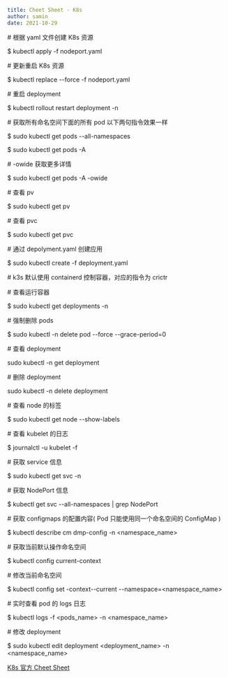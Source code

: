 ```yaml
title: Cheet Sheet - K8s
author: samin
date: 2021-10-29
```

\# 根据 yaml 文件创建 K8s 资源

$ kubectl apply -f nodeport.yaml

\# 更新重启 K8s 资源

$ kubectl replace --force -f nodeport.yaml

\# 重启 deployment

$ kubectl rollout restart deployment -n <namespace> <deployment-name>

\# 获取所有命名空间下面的所有 pod 以下两句指令效果一样

$ sudo kubectl get pods --all-namespaces

$ sudo kubectl get pods -A

\# -owide 获取更多详情

$ sudo kubectl get pods -A -owide

\# 查看 pv

$ sudo kubectl get pv

\# 查看 pvc

$ sudo kubectl get pvc

\# 通过 depolyment.yaml 创建应用

$ sudo kubectl create -f deployment.yaml

\# k3s 默认使用 containerd 控制容器，对应的指令为 crictr

\# 查看运行容器

$ sudo kubectl get deployments -n <namespaces>

\# 强制删除 pods

$ sudo kubectl -n <namespace-name> delete pod <pod-name> --force --grace-period=0

\# 查看 deployment

sudo kubectl -n <namespace-name> get deployment

\# 删除 deployment

sudo kubectl -n <namespace-name> delete deployment <pod-name>

\# 查看 node 的标签

$ sudo kubectl get node --show-labels

\# 查看 kubelet 的日志

$ journalctl -u kubelet -f

\# 获取 service 信息

$ sudo kubectl get svc -n <namespaces>

\# 获取 NodePort 信息

$ kubectl get svc --all-namespaces | grep NodePort

\# 获取 configmaps 的配置内容( Pod 只能使用同一个命名空间的 ConfigMap )

$ kubectl describe cm dmp-config -n <namespace_name>

\# 获取当前默认操作命名空间

$ kubectl config current-context

\# 修改当前命名空间

$ kubectl config set -context--current --namespace=<namespace_name>

\# 实时查看 pod 的 logs 日志

$ kubectl logs -f <pods_name> -n <namespace_name>

\# 修改 deployment

$ sudo kubectl edit deployment <deployment_name> -n <namespace_name>

[K8s 官方 Cheet Sheet](https://kubernetes.io/docs/reference/kubectl/cheatsheet/)